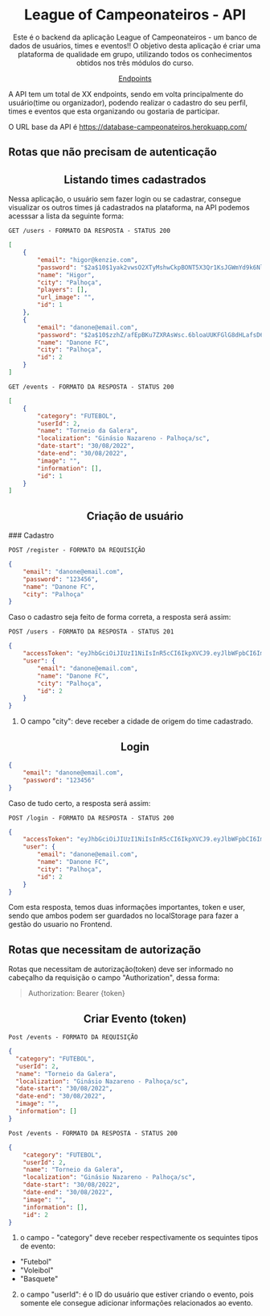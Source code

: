 <h1 align="center">
League of Campeonateiros - API
</h1>

<p align = "center">
Este é o backend da aplicação League of Campeonateiros - um banco de dados de usuários, times e eventos!! O objetivo desta aplicação é criar uma plataforma de qualidade em grupo, utilizando todos os conhecimentos obtidos nos três módulos do curso.
</p>

<p align="center">
  <a href="#endpoints">Endpoints</a>
</p>

A API tem um total de XX endpoints, sendo em volta principalmente do usuário(time ou organizador), podendo realizar o cadastro do seu perfil, times e eventos que esta organizando ou gostaria de participar.

O URL base da API é  https://database-campeonateiros.herokuapp.com/

## Rotas que não precisam de autenticação

<h2 align ='center'> Listando times cadastrados </h2>

Nessa aplicação, o usuário sem fazer login ou se cadastrar, consegue visualizar os outros times já cadastrados na plataforma, na API podemos acesssar a lista da seguinte forma: 

`GET /users - FORMATO DA RESPOSTA - STATUS 200`

```json
[
	{
		"email": "higor@kenzie.com",
		"password": "$2a$10$1yak2vwsO2XTyMshwCkpBONT5X3Qr1KsJGWmYd9k6NlwFx9TyVdZy",
		"name": "Higor",
		"city": "Palhoça",
		"players": [],
		"url_image": "",
		"id": 1
	},
	{
		"email": "danone@email.com",
		"password": "$2a$10$zzhZ/afEpBKu7ZXRAsWsc.6bloaUUKFGlG8dHLafsD6/GfHKL2UN.",
		"name": "Danone FC",
		"city": "Palhoça",
		"id": 2
	}
]
```

`GET /events - FORMATO DA RESPOSTA - STATUS 200`

```json
[
	{
		"category": "FUTEBOL",
		"userId": 2,
		"name": "Torneio da Galera",
		"localization": "Ginásio Nazareno - Palhoça/sc",
		"date-start": "30/08/2022",
		"date-end": "30/08/2022",
		"image": "",
		"information": [],
		"id": 1
	}
]
```

<h2 align ='center'> Criação de usuário </h2>
### Cadastro

`POST /register - FORMATO DA REQUISIÇÃO`

```json
{
	"email": "danone@email.com",
	"password": "123456",
	"name": "Danone FC",
	"city": "Palhoça"
}
```
Caso o cadastro seja feito de forma correta, a resposta será assim:

`POST /users - FORMATO DA RESPOSTA - STATUS 201`

```json
{
	"accessToken": "eyJhbGciOiJIUzI1NiIsInR5cCI6IkpXVCJ9.eyJlbWFpbCI6ImRhbm9uZUBlbWFpbC5jb20iLCJpYXQiOjE2NjE5MDA2NjAsImV4cCI6MTY2MTkwNDI2MCwic3ViIjoiMiJ9.ZlkLFQiR3QFk4p-g0e4CNxh-fVfudgGZ0i8JVkFUPVs",
	"user": {
		"email": "danone@email.com",
		"name": "Danone FC",
		"city": "Palhoça",
		"id": 2
	}
}
```

1. O campo "city": deve receber a cidade de origem do time cadastrado.

<h2 align = "center"> Login </h2>

```json
{
	"email": "danone@email.com",
	"password": "123456"
}
```
Caso de tudo certo, a resposta será assim:

`POST /login - FORMATO DA RESPOSTA - STATUS 200`

```json
{
	"accessToken": "eyJhbGciOiJIUzI1NiIsInR5cCI6IkpXVCJ9.eyJlbWFpbCI6ImRhbm9uZUBlbWFpbC5jb20iLCJpYXQiOjE2NjE5MDA5NTUsImV4cCI6MTY2MTkwNDU1NSwic3ViIjoiMiJ9.bPm1D8tTUIrIckvrh1sVDgfTEykCObqoW13WFFgYbvg",
	"user": {
		"email": "danone@email.com",
		"name": "Danone FC",
		"city": "Palhoça",
		"id": 2
	}
}
```

Com esta resposta, temos duas informações importantes, token e user, sendo que ambos podem ser guardados no localStorage para fazer a gestão do usuario no Frontend.

## Rotas que necessitam de autorização

Rotas que necessitam de autorização(token) deve ser informado no cabeçalho da requisição o campo "Authorization", dessa forma:

> Authorization: Bearer {token}

<h2 align ='center'> Criar Evento (token) </h2>

`Post /events - FORMATO DA REQUISIÇÃO`

```json
{
  "category": "FUTEBOL",
  "userId": 2,
  "name": "Torneio da Galera",
  "localization": "Ginásio Nazareno - Palhoça/sc",
  "date-start": "30/08/2022",
  "date-end": "30/08/2022",
  "image": "",
  "information": []
}
```

`Post /events - FORMATO DA RESPOSTA - STATUS 200`

```json
{
	"category": "FUTEBOL",
	"userId": 2,
	"name": "Torneio da Galera",
	"localization": "Ginásio Nazareno - Palhoça/sc",
	"date-start": "30/08/2022",
	"date-end": "30/08/2022",
	"image": "",
	"information": [],
	"id": 2
}
```

1. o campo - "category" deve receber respectivamente os sequintes tipos de evento:
  - "Futebol"
  - "Voleibol"
  - "Basquete"
  
2. o campo "userId": é o ID do usuário que estiver criando o evento, pois somente ele consegue adicionar informações relacionados ao evento.





